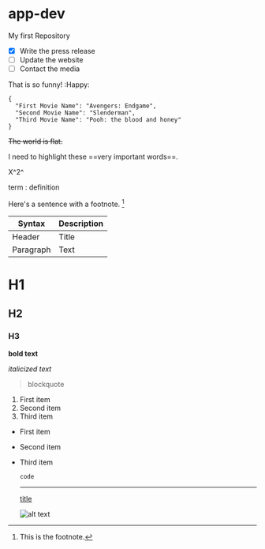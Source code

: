 # app-dev
My first Repository

- [x] Write the press release
- [ ] Update the website
- [ ] Contact the media

That is so funny! :Happy:

```
{
  "First Movie Name": "Avengers: Endgame",
  "Second Movie Name": "Slenderman",
  "Third Movie Name": "Pooh: the blood and honey"
}
```
~~The world is flat.~~

I need to highlight these ==very important words==.

X^2^

term
: definition

Here's a sentence with a footnote. [^1]

[^1]: This is the footnote.

| Syntax | Description |
| ----------- | ----------- |
| Header | Title |
| Paragraph | Text |

# H1
## H2
### H3

**bold text**

*italicized text*

> blockquote

1. First item
2. Second item
3. Third item

- First item
- Second item
- Third item

  `code`

  ---

  [title](https://www.example.com)

  	![alt text](image.jpg)
